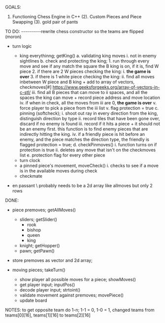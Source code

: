 GOALS:
1. Functioning Chess Engine in C++
(2). Custom Pieces and Piece Swapping
(3). gold pair of pants

TO DO:
----------rewrite chess constructor so the teams are flipped (moron)
- turn logic
	- king everythinng; getKing()
		a. validating king moves
			i. not in enemy sightlines
		b. check and protecting the king; 
			1. run through every move and see if any match the square the B king is on, if it is, find W piece
			2. if there are 2 W pieces checking the king:
				i. **the game is over**
			3. if there is 1 white piece checking the king:
				ii. find all moves inbetween W piece and B king
					+ add to array of vectors, checkmoves[#]
						https://www.geeksforgeeks.org/array-of-vectors-in-c-stl/
				iii. find all B pieces that can move to ii spaces, and all the spaces the king can move
					+ record piece address and move location
				iv. if when in check, all the moves from iii are 0, **the game is over**
				v. force player to pick a piece from the iii list
				v. flag protection = true
		c. 	pinning (softcheck);
			i. shoot out ray in every direction from the king, distinguish direction by type
			ii. record tiles that have been gone over, discard if no enemy is found
			iii. record if it hits a piece
				+ it should not be an enemy first. this function is to find enemy pieces that are indirectly hitting the king.
			iv. if a friendly piece is hit before an enemy, and the piece matches the direction type,
				the friendly is flagged protection = true;
		d. checkPinmoves()
			i. function turns on if protection is true
			ii. deletes any move that isn't on the checkmoves list
		e. protection flag for every other piece
	- turn clock
	- a pinned piece's movement, moveCheck()
		i. checks to see if a move is in the available moves during check
	- checkmate

	
- en passant
	\\ probably needs to be a 2d array like allmoves but only 2 rows

DONE:
- piece premoves; getAllMoves()
	+ sliders; getSlider()
		* rook
		* bishop
		* queen
		* king
	+ knight; getHopper()
	+ pawn; getPawn()
	
- store premoves as vector and 2d array;
- moving pieces; takeTurn()
	+ show player all possible moves for a piece; showMoves()
	+ get player input; inputPos()
	+ decode player input; strtoint()
	+ validate movement against premoves; movePiece()
	+ update board


NOTES:
to get opposite team do 1-n; 1-1 = 0, 1-0 = 1,
changed teams from teams[0][16], teams[1][16] to teams[2][16]